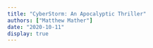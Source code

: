 ```yaml
---
title: "CyberStorm: An Apocalyptic Thriller"
authors: ["Matthew Mather"]
date: "2020-10-11"
display: true
---
```


<!-- Your comments or review here -->
